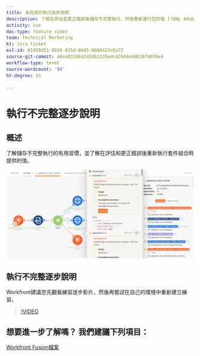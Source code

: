 ```yaml
---
title: 未完成的執行逐步說明
description: 了解在評估並更正錯誤後儲存不完整執行，然後重新運行包的值 [!DNL Adobe Workfront Fusion].
activity: use
doc-type: feature video
team: Technical Marketing
kt: Jira ticket
exl-id: 81458d51-8b58-425d-8645-9b60423c6a72
source-git-commit: a0aa8328842d2db1235edc42664eb0b18f4038e4
workflow-type: tm+mt
source-wordcount: '94'
ht-degree: 1%

---
```


# 執行不完整逐步說明

## 概述

了解儲存不完整執行的有用習慣，並了解在評估和更正錯誤後重新執行套件組合時提供的值。

![具有錯誤處理的情境的影像](assets/troubleshooting-and-error-handling-8.png)

## 執行不完整逐步說明

Workfront建議您先觀看練習逐步影片，然後再嘗試在自己的環境中重新建立練習。

>[!VIDEO](https://video.tv.adobe.com/v/335308/?quality=12)

## 想要進一步了解嗎？ 我們建議下列項目：

[Workfront Fusion檔案](https://experienceleague.adobe.com/docs/workfront/using/adobe-workfront-fusion/workfront-fusion-2.html?lang=en)
